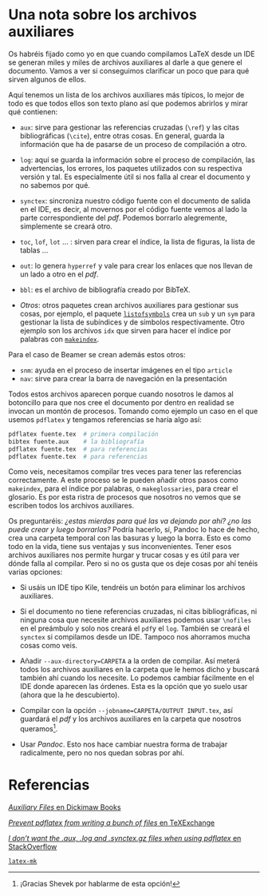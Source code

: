 # Una nota sobre los archivos auxiliares

Os habréis fijado como yo en que cuando compilamos LaTeX desde un IDE
se generan miles y miles de archivos auxiliares al darle a que genere
el documento. Vamos a ver si conseguimos clarificar un poco que para
qué sirven algunos de ellos.

Aquí tenemos un lista de los archivos auxiliares más típicos, lo mejor
de todo es que todos ellos son texto plano así que podemos abrirlos y
mirar qué contienen:

- `aux`: sirve para gestionar las referencias cruzadas (`\ref`) y las
  citas bibliográficas (`\cite`), entre otras cosas. En general,
  guarda la información que ha de pasarse de un proceso de
  compilación a otro.

- `log`: aquí se guarda la información sobre el proceso de
  compilación, las advertencias, los errores, los paquetes utilizados
  con su respectiva versión y tal. Es especialmente útil si nos falla
  al crear el documento y no sabemos por qué.

- `synctex`: sincroniza nuestro código fuente con el documento de
  salida en el IDE, es decir, al movernos por el código fuente vemos
  al lado la parte correspondiente del *pdf*. Podemos borrarlo
  alegremente, simplemente se creará otro.

- `toc`, `lof`, `lot` … : sirven para crear el índice, la lista de
  figuras, la lista de tablas …

- `out`: lo genera `hyperref` y vale para crear los enlaces que nos
  llevan de un lado a otro en el *pdf*.

- `bbl`: es el archivo de bibliografía creado por BibTeX. 

- *Otros*: otros paquetes crean archivos auxiliares para gestionar sus
  cosas, por ejemplo, el paquete [`listofsymbols`] crea un `sub` y un
  `sym` para gestionar la lista de subíndices y de símbolos
  respectivamente. Otro ejemplo son los archivos `idx` que sirven para
  hacer el índice por palabras con [`makeindex`].

[`listofsymbols`]: http://ctan.org/pkg/listofsymbols
[`makeindex`]: https://en.wikibooks.org/wiki/LaTeX/Indexing

Para el caso de Beamer se crean además estos otros:

- `snm`: ayuda en el proceso de insertar imágenes en el tipo `article`
- `nav`: sirve para crear la barra de navegación en la presentación

Todos estos archivos aparecen porque cuando nosotros le damos al
botoncillo para que nos cree el documento por dentro en realidad se
invocan un montón de procesos. Tomando como ejemplo un caso en el que
usemos `pdflatex` y tengamos referencias se haría algo así:

```bash
pdflatex fuente.tex  # primera compilación
bibtex fuente.aux    # la bibliografía
pdflatex fuente.tex  # para referencias 
pdflatex fuente.tex  # para referencias 
```

Como veis, necesitamos compilar tres veces para tener las referencias
correctamente. A este proceso se le pueden añadir otros pasos como
`makeindex`, para el índice por palabras, o `makeglossaries`, para
crear el glosario. Es por esta ristra de procesos que nosotros no
vemos que se escriben todos los archivos auxiliares.

Os preguntaréis: *¿estas mierdas para qué las va dejando por ahí? ¿no
las puede crear y luego borrarlas?* Podría hacerlo, sí, Pandoc lo hace
de hecho, crea una carpeta temporal con las basuras y luego la
borra. Esto es como todo en la vida, tiene sus ventajas y sus
inconvenientes. Tener esos archivos auxiliares nos permite hurgar y
trucar cosas y es útil para ver dónde falla al compilar. Pero si no os
gusta que os deje cosas por ahí tenéis varias opciones:

- Si usáis un IDE tipo Kile, tendréis un botón para eliminar los
  archivos auxiliares.

- Si el documento no tiene referencias cruzadas, ni citas
  bibliográficas, ni ninguna cosa que necesite archivos auxiliares
  podemos usar `\nofiles` en el preámbulo y solo nos creará el `pdf`y
  el `log`. También se creará el `synctex` si compilamos desde un
  IDE. Tampoco nos ahorramos mucha cosas como veis.

- Añadir `--aux-directory=CARPETA` a la orden de compilar. Así meterá
  todos los archivos auxiliares en la carpeta que le hemos dicho y
  buscará también ahí cuando los necesite. Lo podemos cambiar
  fácilmente en el IDE donde aparecen las órdenes. Esta es la opción
  que yo suelo usar (ahora que la he descubierto).

- Compilar con la opción `--jobname=CARPETA/OUTPUT INPUT.tex`, así
  guardará el *pdf* y los archivos auxiliares en la carpeta que
  nosotros queramos[^shevek]. 

- Usar *Pandoc*. Esto nos hace cambiar nuestra forma de trabajar
  radicalmente, pero no nos quedan sobras por ahí.


[^shevek]: ¡Gracias Shevek por hablarme de esta opción!

# Referencias

[*Auxiliary Files* en Dickimaw Books](http://www.dickimaw-books.com/latex/novices/html/auxiliary.html)

[*Prevent pdflatex from writing a bunch of files* en TeXExchange]( http://tex.stackexchange.com/questions/11123/prevent-pdflatex-from-writing-a-bunch-of-files)

[*I don’t want the .aux, .log and .synctex.gz files when using pdflatex* en StackOverflow](http://stackoverflow.com/questions/3745908/i-dont-want-the-aux-log-and-synctex-gz-files-when-using-pdflatex)

[`latex-mk`](http://latex-mk.sourceforge.net/)
